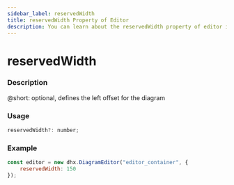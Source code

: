 ```yaml
---
sidebar_label: reservedWidth
title: reservedWidth Property of Editor
description: You can learn about the reservedWidth property of editor in the documentation of the DHTMLX JavaScript Diagram library. Browse developer guides and API reference, try out code examples and live demos, and download a free 30-day evaluation version of DHTMLX Diagram.
---
```


# reservedWidth

### Description

@short: optional, defines the left offset for the diagram

### Usage

~~~js
reservedWidth?: number;
~~~

### Example

~~~js
const editor = new dhx.DiagramEditor("editor_container", {
    reservedWidth: 150
});
~~~
